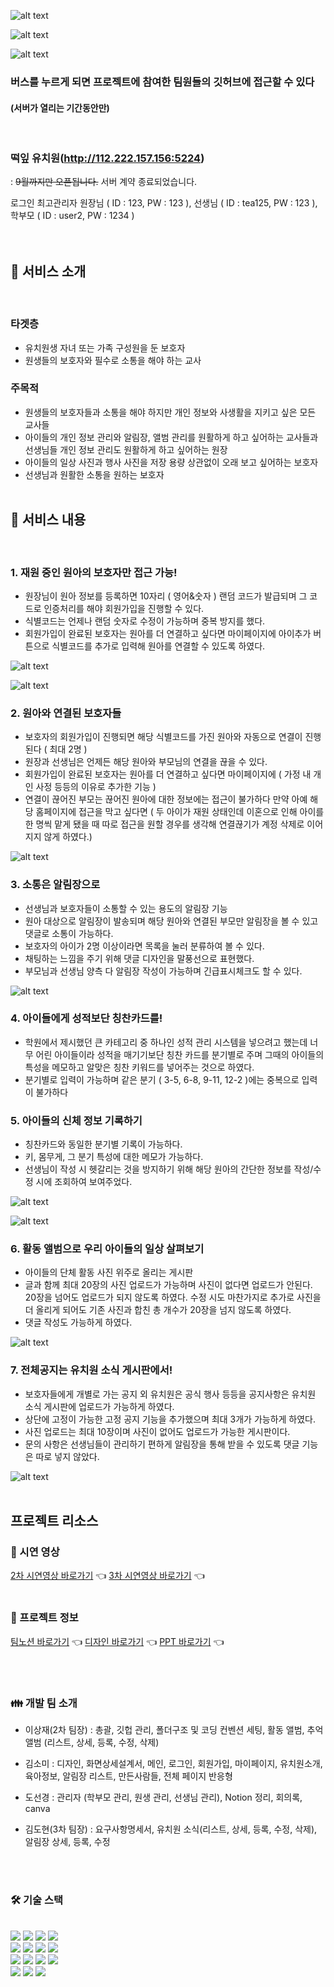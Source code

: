 ![alt text](image.png)

![alt text](image-1.png)

![alt text](image-2.png)

### 버스를 누르게 되면 프로젝트에 참여한 팀원들의 깃허브에 접근할 수 있다 <br>

#### (서버가 열리는 기간동안만)

<br>

### 떡잎 유치원(http://112.222.157.156:5224)

: <del>9월까지만 오픈됩니다.</del>
서버 계약 종료되었습니다.

로그인 최고관리자 원장님 ( ID : 123, PW : 123 ), 선생님 ( ID : tea125, PW : 123 ), 학부모 ( ID : user2, PW : 1234 )
<br>
<br>
<br>

## 💁 서비스 소개

<br>

### 타겟층

- 유치원생 자녀 또는 가족 구성원을 둔 보호자
- 원생들의 보호자와 필수로 소통을 해야 하는 교사

### 주목적

- 원생들의 보호자들과 소통을 해야 하지만 개인 정보와
  사생활을 지키고 싶은 모든 교사들
- 아이들의 개인 정보 관리와 알림장, 앨범 관리를
  원활하게 하고 싶어하는 교사들과 선생님들 개인 정보 관리도
  원활하게 하고 싶어하는 원장
- 아이들의 일상 사진과 행사 사진을 저장 용량 상관없이
  오래 보고 싶어하는 보호자
- 선생님과 원활한 소통을 원하는 보호자
  <br>
  <br>

## 💚 서비스 내용

<br>

### 1. 재원 중인 원아의 보호자만 접근 가능!

- 원장님이 원아 정보를 등록하면 10자리 ( 영어&숫자 ) 랜덤 코드가 발급되며
  그 코드로 인증처리를 해야 회원가입을 진행할 수 있다.
- 식별코드는 언제나 랜덤 숫자로 수정이 가능하며 중복 방지를 했다.
- 회원가입이 완료된 보호자는 원아를 더 연결하고 싶다면 마이페이지에
  아이추가 버튼으로 식별코드를 추가로 입력해
  원아를 연결할 수 있도록 하였다.
  <br>

![alt text](image-3.png)

![alt text](image-4.png)

### 2. 원아와 연결된 보호자들

- 보호자의 회원가입이 진행되면 해당 식별코드를 가진 원아와 자동으로
  연결이 진행된다 ( 최대 2명 )
- 원장과 선생님은 언제든 해당 원아와 부모님의 연결을 끊을 수 있다.
- 회원가입이 완료된 보호자는 원아를 더 연결하고 싶다면 마이페이지에
  ( 가정 내 개인 사정 등등의 이유로 추가한 기능 )
- 연결이 끊어진 부모는 끊어진 원아에 대한 정보에는 접근이 불가하다
  만약 아예 해당 홈페이지에 접근을 막고 싶다면
  ( 두 아이가 재원 상태인데 이혼으로 인해 아이를 한 명씩 맡게 됐을 때
  따로 접근을 원할 경우를 생각해 연결끊기가 계정 삭제로 이어지지 않게 하였다.)
  <br>

![alt text](image-6.png)

### 3. 소통은 알림장으로

- 선생님과 보호자들이 소통할 수 있는 용도의 알림장 기능
- 원아 대상으로 알림장이 발송되며 해당 원아와 연결된 부모만 알림장을 볼 수 있고
  댓글로 소통이 가능하다.
- 보호자의 아이가 2명 이상이라면 목록을 눌러 분류하여 볼 수 있다.
- 채팅하는 느낌을 주기 위해 댓글 디자인을 말풍선으로 표현했다.
- 부모님과 선생님 양측 다 알림장 작성이 가능하며 긴급표시체크도 할 수 있다.
  <br>

![alt text](image-7.png)

### 4. 아이들에게 성적보단 칭찬카드를!

- 학원에서 제시했던 큰 카테고리 중 하나인 성적 관리 시스템을 넣으려고 했는데
  너무 어린 아이들이라 성적을 매기기보단 칭찬 카드를 분기별로 주며
  그때의 아이들의 특성을 메모하고 알맞은 칭찬 키워드를 넣어주는 것으로 하였다.
- 분기별로 입력이 가능하며 같은 분기 ( 3-5, 6-8, 9-11, 12-2 )에는 중복으로 입력이 불가하다

### 5. 아이들의 신체 정보 기록하기

- 칭찬카드와 동일한 분기별 기록이 가능하다.
- 키, 몸무게, 그 분기 특성에 대한 메모가 가능하다.
- 선생님이 작성 시 헷갈리는 것을 방지하기 위해 해당 원아의 간단한 정보를 작성/수정 시에
  조회하여 보여주었다.
  <br>

![alt text](image-8.png)

![alt text](image-9.png)

### 6. 활동 앨범으로 우리 아이들의 일상 살펴보기

- 아이들의 단체 활동 사진 위주로 올리는 게시판
- 글과 함께 최대 20장의 사진 업로드가 가능하며 사진이 없다면 업로드가 안된다.
  20장을 넘어도 업로드가 되지 않도록 하였다.
  수정 시도 마찬가지로 추가로 사진을 더 올리게 되어도
  기존 사진과 합친 총 개수가 20장을 넘지 않도록 하였다.
- 댓글 작성도 가능하게 하였다.
  <br>

![alt text](image-10.png)

### 7. 전체공지는 유치원 소식 게시판에서!

- 보호자들에게 개별로 가는 공지 외 유치원은 공식 행사 등등을 공지사항은
  유치원 소식 게시판에 업로드가 가능하게 하였다.
- 상단에 고정이 가능한 고정 공지 기능을 추가했으며 최대 3개가 가능하게 하였다.
- 사진 업로드는 최대 10장이며 사진이 없어도 업로드가 가능한 게시판이다.
- 문의 사항은 선생님들이 관리하기 편하게 알림장을 통해 받을 수 있도록
  댓글 기능은 따로 넣지 않았다.
  <br>

![alt text](image-11.png)
<br>
<br>

## 프로젝트 리소스

### 🎥 시연 영상

[2차 시연영상 바로가기](https://youtu.be/SdolCKqjZKw) 👈
[3차 시연영상 바로가기](https://youtu.be/bYq38cG8pIk) 👈
<br />
<br />

### 📂 프로젝트 정보

[팀노션 바로가기](https://alert-stomach-4e6.notion.site/2-3-f77ee2e63bbc41ee8667735ac3a8b81f) 👈
[디자인 바로가기](https://www.figma.com/design/gIZngWcEB3WWjHjJ1UmXx7/2%2C3%EC%B0%A8-%ED%94%84%EB%A1%9C%EC%A0%9D%ED%8A%B8-%EB%96%A1%EC%9E%8E%EC%9C%A0%EC%B9%98%EC%9B%90?node-id=579-1919&t=KhIIaacedtQX7fz4-0) 👈
[PPT 바로가기](https://www.canva.com/design/DAF_L45HXSk/qaMc76qKsI1uzQs_9YhGkw/view) 👈

<br>
<br>

### 👪 개발 팀 소개

- 이상재(2차 팀장) : 총괄, 깃헙 관리, 폴더구조 및 코딩 컨벤션 세팅, 활동 앨범, 추억 앨범 (리스트, 상세, 등록, 수정, 삭제)
- 김소미 : 디자인, 화면상세설계서, 메인, 로그인, 회원가입, 마이페이지, 유치원소개, 육아정보, 알림장 리스트, 만든사람들, 전체 페이지 반응형
- 도선경 : 관리자 (학부모 관리, 원생 관리, 선생님 관리), Notion 정리, 회의록, canva
- 김도현(3차 팀장) : 요구사항명세서, 유치원 소식(리스트, 상세, 등록, 수정, 삭제), 알림장 상세, 등록, 수정

    <br/>
    <br/>

### 🛠 기술 스택

<br> 
<img src="https://img.shields.io/badge/HTML5-E34F26?style=for-the-badge&logo=HTML5&logoColor=white">
<img src="https://img.shields.io/badge/CSS3-1572B6?style=for-the-badge&logo=CSS3&logoColor=white">
<img src="https://img.shields.io/badge/Javascript-F7DF1E?style=for-the-badge&logo=Javascript&logoColor=white">
<img src="https://img.shields.io/badge/React-61DAFB?style=for-the-badge&logo=React&logoColor=white">
<br/>
<img src="https://img.shields.io/badge/Sass-CC6699?style=for-the-badge&logo=Sass&logoColor=white">
<img src="https://img.shields.io/badge/StyledComponents-DB7093?style=for-the-badge&logo=StyledComponents&logoColor=white">
<img src="https://img.shields.io/badge/Redux-764ABC?style=for-the-badge&logo=Redux&logoColor=white">
<img src="https://img.shields.io/badge/Firebase-FFCA28?style=for-the-badge&logo=Firebase&logoColor=white">
<br>
<img src="https://img.shields.io/badge/Git-F05032?style=for-the-badge&logo=Git&logoColor=white">
<img src="https://img.shields.io/badge/Github-181717?style=for-the-badge&logo=Github&logoColor=white">
<img src="https://img.shields.io/badge/Notion-000000?style=for-the-badge&logo=Notion&logoColor=white">
<img src="https://img.shields.io/badge/Slack-4A154B?style=for-the-badge&logo=Slack&logoColor=white">
<br/>
<img src="https://img.shields.io/badge/Prettier-F7B93E?style=for-the-badge&logo=Prettier&logoColor=white">
<img src="https://img.shields.io/badge/Eslint-4B32C3?style=for-the-badge&logo=Eslint&logoColor=white">
<img src="https://img.shields.io/badge/Figma-F24E1E?style=for-the-badge&logo=Figma&logoColor=white">
<br/>
